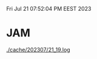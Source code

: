 Fri Jul 21 07:52:04 PM EEST 2023
# JAM
<a href='./cache/202307/21_19.log'>./cache/202307/21_19.log</a>
